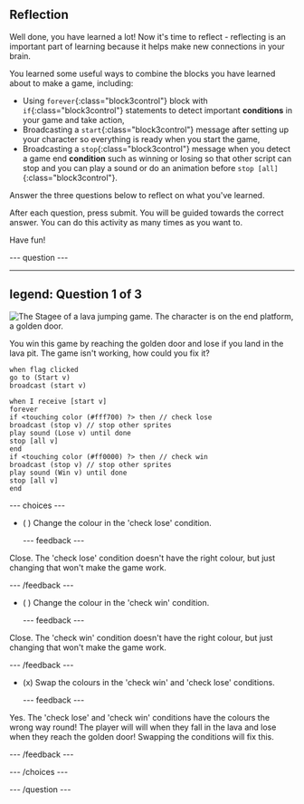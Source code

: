 ## Reflection

Well done, you have learned a lot! Now it's time to reflect - reflecting is an important part of learning because it helps make new connections in your brain.

You learned some useful ways to combine the blocks you have learned about to make a game, including:
+ Using `forever`{:class="block3control"} block with `if`{:class="block3control"} statements to detect important **conditions** in your game and take action,
+ Broadcasting a `start`{:class="block3control"} message after setting up your character so everything is ready when you start the game,
+ Broadcasting a `stop`{:class="block3control"} message when you detect a game end **condition** such as winning or losing so that other script can stop and you can play a sound or do an animation before `stop [all]`{:class="block3control"}.

Answer the three questions below to reflect on what you've learned.

After each question, press submit. You will be guided towards the correct answer. You can do this activity as many times as you want to.

Have fun!

--- question ---

---
legend: Question 1 of 3
---

![The Stagee of a lava jumping game. The character is on the end platform, a golden door.](images/quiz-lava-stage.png)

You win this game by reaching the golden door and lose if you land in the lava pit. The game isn't working, how could you fix it?

```blocks3
when flag clicked
go to (Start v)
broadcast (start v)
```

```blocks3
when I receive [start v]
forever
if <touching color (#fff700) ?> then // check lose
broadcast (stop v) // stop other sprites
play sound (Lose v) until done
stop [all v]
end
if <touching color (#ff0000) ?> then // check win
broadcast (stop v) // stop other sprites
play sound (Win v) until done
stop [all v]
end
```


--- choices ---

- ( ) Change the colour in the 'check lose' condition.

  --- feedback ---

Close. The 'check lose' condition doesn't have the right colour, but just changing that won't make the game work.

  --- /feedback ---

- ( ) Change the colour in the 'check win' condition.

  --- feedback ---

Close. The 'check win' condition doesn't have the right colour, but just changing that won't make the game work.

  --- /feedback ---

- (x) Swap the colours in the 'check win' and 'check lose' conditions.

  --- feedback ---

Yes. The 'check lose' and 'check win' conditions have the colours the wrong way round! The player will will when they fall in the lava and lose when they reach the golden door! Swapping the conditions will fix this.

  --- /feedback ---

--- /choices ---

--- /question ---
